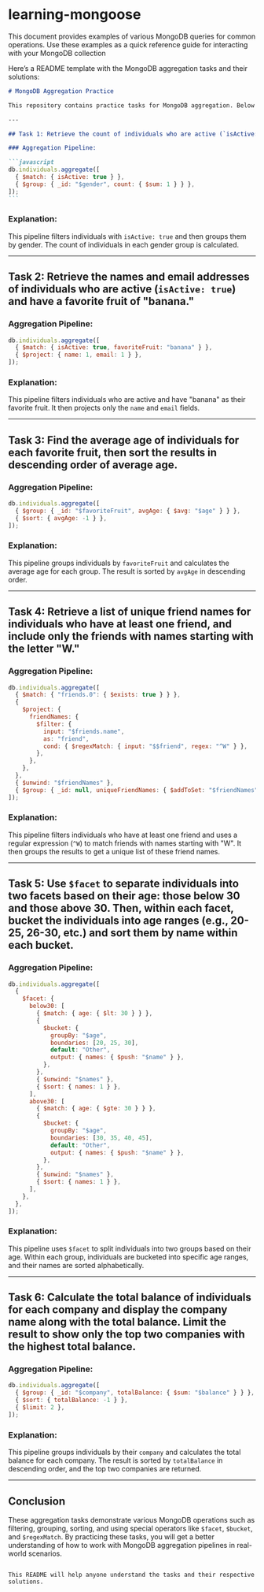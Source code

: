 # learning-mongoose

This document provides examples of various MongoDB queries for common operations. Use these examples as a quick reference guide for interacting with your MongoDB collection

Here’s a README template with the MongoDB aggregation tasks and their solutions:

````markdown
# MongoDB Aggregation Practice

This repository contains practice tasks for MongoDB aggregation. Below are the tasks along with the aggregation pipeline solutions.

---

## Task 1: Retrieve the count of individuals who are active (`isActive: true`) for each gender.

### Aggregation Pipeline:

```javascript
db.individuals.aggregate([
  { $match: { isActive: true } },
  { $group: { _id: "$gender", count: { $sum: 1 } } },
]);
```
````

### Explanation:

This pipeline filters individuals with `isActive: true` and then groups them by gender. The count of individuals in each gender group is calculated.

---

## Task 2: Retrieve the names and email addresses of individuals who are active (`isActive: true`) and have a favorite fruit of "banana."

### Aggregation Pipeline:

```javascript
db.individuals.aggregate([
  { $match: { isActive: true, favoriteFruit: "banana" } },
  { $project: { name: 1, email: 1 } },
]);
```

### Explanation:

This pipeline filters individuals who are active and have "banana" as their favorite fruit. It then projects only the `name` and `email` fields.

---

## Task 3: Find the average age of individuals for each favorite fruit, then sort the results in descending order of average age.

### Aggregation Pipeline:

```javascript
db.individuals.aggregate([
  { $group: { _id: "$favoriteFruit", avgAge: { $avg: "$age" } } },
  { $sort: { avgAge: -1 } },
]);
```

### Explanation:

This pipeline groups individuals by `favoriteFruit` and calculates the average age for each group. The result is sorted by `avgAge` in descending order.

---

## Task 4: Retrieve a list of unique friend names for individuals who have at least one friend, and include only the friends with names starting with the letter "W."

### Aggregation Pipeline:

```javascript
db.individuals.aggregate([
  { $match: { "friends.0": { $exists: true } } },
  {
    $project: {
      friendNames: {
        $filter: {
          input: "$friends.name",
          as: "friend",
          cond: { $regexMatch: { input: "$$friend", regex: "^W" } },
        },
      },
    },
  },
  { $unwind: "$friendNames" },
  { $group: { _id: null, uniqueFriendNames: { $addToSet: "$friendNames" } } },
]);
```

### Explanation:

This pipeline filters individuals who have at least one friend and uses a regular expression (`^W`) to match friends with names starting with "W". It then groups the results to get a unique list of these friend names.

---

## Task 5: Use `$facet` to separate individuals into two facets based on their age: those below 30 and those above 30. Then, within each facet, bucket the individuals into age ranges (e.g., 20-25, 26-30, etc.) and sort them by name within each bucket.

### Aggregation Pipeline:

```javascript
db.individuals.aggregate([
  {
    $facet: {
      below30: [
        { $match: { age: { $lt: 30 } } },
        {
          $bucket: {
            groupBy: "$age",
            boundaries: [20, 25, 30],
            default: "Other",
            output: { names: { $push: "$name" } },
          },
        },
        { $unwind: "$names" },
        { $sort: { names: 1 } },
      ],
      above30: [
        { $match: { age: { $gte: 30 } } },
        {
          $bucket: {
            groupBy: "$age",
            boundaries: [30, 35, 40, 45],
            default: "Other",
            output: { names: { $push: "$name" } },
          },
        },
        { $unwind: "$names" },
        { $sort: { names: 1 } },
      ],
    },
  },
]);
```

### Explanation:

This pipeline uses `$facet` to split individuals into two groups based on their age. Within each group, individuals are bucketed into specific age ranges, and their names are sorted alphabetically.

---

## Task 6: Calculate the total balance of individuals for each company and display the company name along with the total balance. Limit the result to show only the top two companies with the highest total balance.

### Aggregation Pipeline:

```javascript
db.individuals.aggregate([
  { $group: { _id: "$company", totalBalance: { $sum: "$balance" } } },
  { $sort: { totalBalance: -1 } },
  { $limit: 2 },
]);
```

### Explanation:

This pipeline groups individuals by their `company` and calculates the total balance for each company. The result is sorted by `totalBalance` in descending order, and the top two companies are returned.

---

## Conclusion

These aggregation tasks demonstrate various MongoDB operations such as filtering, grouping, sorting, and using special operators like `$facet`, `$bucket`, and `$regexMatch`. By practicing these tasks, you will get a better understanding of how to work with MongoDB aggregation pipelines in real-world scenarios.

```

This README will help anyone understand the tasks and their respective solutions.
```
